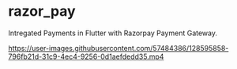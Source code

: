 # razor_pay

Intregated Payments in Flutter with Razorpay Payment Gateway. 

https://user-images.githubusercontent.com/57484386/128595858-796fb21d-31c9-4ec4-9256-0d1aefdedd35.mp4


